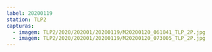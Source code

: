 ```yaml
---
label: 20200119
station: TLP2
capturas:
  - imagem: TLP2/2020/202001/20200119/M20200120_061041_TLP_2P.jpg
  - imagem: TLP2/2020/202001/20200119/M20200120_073005_TLP_2P.jpg
---
```

